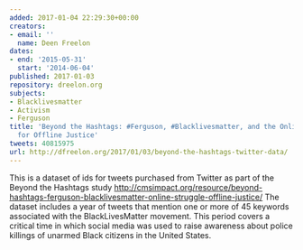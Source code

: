 ```yaml
---
added: 2017-01-04 22:29:30+00:00
creators:
- email: ''
  name: Deen Freelon
dates:
- end: '2015-05-31'
  start: '2014-06-04'
published: 2017-01-03
repository: dreelon.org
subjects:
- Blacklivesmatter
- Activism
- Ferguson
title: 'Beyond the Hashtags: #Ferguson, #Blacklivesmatter, and the Online Struggle
  for Offline Justice'
tweets: 40815975
url: http://dfreelon.org/2017/01/03/beyond-the-hashtags-twitter-data/
---
```


This is a dataset of ids for tweets purchased from Twitter as part of the Beyond the Hashtags study http://cmsimpact.org/resource/beyond-hashtags-ferguson-blacklivesmatter-online-struggle-offline-justice/ The dataset includes a year of tweets that mention one or more of 45 keywords associated with the BlackLivesMatter movement. This period covers a critical time in which social media was used to raise awareness about police killings of unarmed Black citizens in the United States.
